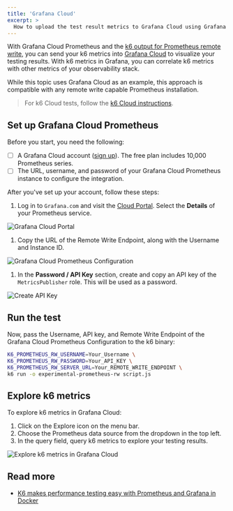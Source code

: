 ```yaml
---
title: 'Grafana Cloud'
excerpt: >
  How to upload the test result metrics to Grafana Cloud using Grafana Cloud Prometheus and the k6 output for Prometheus remote write'
---
```



With Grafana Cloud Prometheus and the [k6 output for Prometheus remote write](/results-output/real-time/prometheus-remote-write), you can send your k6 metrics into [Grafana Cloud](https://grafana.com/products/cloud) to visualize your testing results.
With k6 metrics in Grafana, you can correlate k6 metrics with other metrics of your observability stack.

While this topic uses Grafana Cloud as an example, this approach is compatible with any remote write capable Prometheus installation.

<Blockquote mod="attention" title="">

For k6 Cloud tests, follow the [k6 Cloud instructions](/cloud/integrations/cloud-apm/grafana-cloud).

</Blockquote>


## Set up Grafana Cloud Prometheus

Before you start, you need the following:
- [ ] A Grafana Cloud account ([sign up](https://grafana.com/products/cloud/)).
The free plan includes 10,000 Prometheus series.
- [ ] The URL, username, and password of your Grafana Cloud Prometheus instance to configure the integration. 

After you've set up your account, follow these steps:

1. Log in to `Grafana.com` and visit the [Cloud Portal](https://grafana.com/docs/grafana-cloud/fundamentals/cloud-portal/).
Select the **Details** of your Prometheus service.

  ![Grafana Cloud Portal](./images/GrafanaCloud/grafana_cloud_portal.png)

1. Copy the URL of the Remote Write Endpoint, along with the Username and Instance ID. 

  ![Grafana Cloud Prometheus Configuration](./images/GrafanaCloud/grafana_cloud_prometheus_configuration.png)

1. In the **Password / API Key** section, create and copy an API key of the `MetricsPublisher` role. This will be used as a password.

![Create API Key](./images/GrafanaCloud/grafana_cloud_create_api_key_metrics_publisher.png)

## Run the test

Now, pass the Username, API key, and Remote Write Endpoint of the Grafana Cloud Prometheus Configuration to the k6 binary:

```bash
K6_PROMETHEUS_RW_USERNAME=Your_Username \
K6_PROMETHEUS_RW_PASSWORD=Your_API_KEY \
K6_PROMETHEUS_RW_SERVER_URL=Your_REMOTE_WRITE_ENDPOINT \
k6 run -o experimental-prometheus-rw script.js
```

## Explore k6 metrics

To explore k6 metrics in Grafana Cloud:
1. Click on the Explore icon on the menu bar.
1. Choose the Prometheus data source from the dropdown in the top left.
1. In the query field, query k6 metrics to explore your testing results.

![Explore k6 metrics in Grafana Cloud](./images/GrafanaCloud/grafana_cloud_explore_k6_metrics_from_extension.png)

## Read more

- [K6 makes performance testing easy with Prometheus and Grafana in Docker](https://medium.com/@rody.bothe/turning-data-into-understandable-insights-with-k6-load-testing-fa24e326e221)
